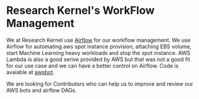 # Research Kernel's WorkFlow Management

We at Research Kernel use [Airflow](https://github.com/apache/incubator-airflow) for our workflow management. We use Airflow for automating aws spot instance provision, attaching EBS volume, start Machine Learning heavy workloads and stop the spot instance. AWS Lambda is also a good serive provided by AWS but that was not a good fit for our use case and we can have a better control on Airflow. Code is avaiable at [awsbot](https://github.com/ResearchKernel/airflow/tree/master/awsbot). 


We are looking for Contributors who can help us to improve and review our AWS bots and airflow DAGs.